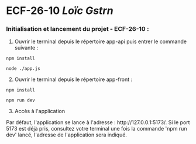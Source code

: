 # ECF-26-10 _Loïc Gstrn_


### Initialisation et lancement du projet - ECF-26-10 : 

1. Ouvrir le terminal depuis le répertoire app-api puis entrer le commande suivante :
``` 
npm install
``` 
```
node ./app.js
```

2. Ouvrir le terminal depuis le répertoire app-front :
``` 
npm install
```
```
npm run dev
```
3. Accès à l'application 
<p>
    Par défaut, l'application se lance à l'adresse : <a>http://127.0.0.1:5173/</a>. Si le port 5173 est déjà pris, consultez votre terminal une fois la commande 'npm run dev' lancé, l'adresse de l'application sera indiqué.
</p>
